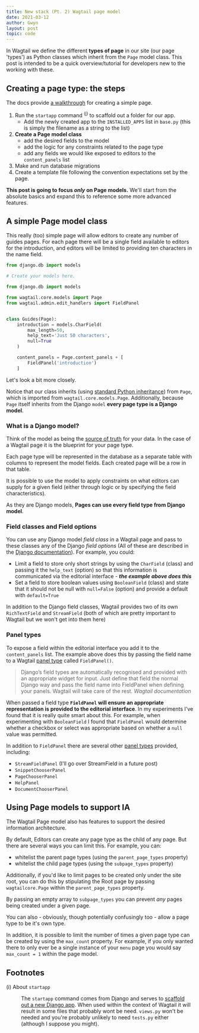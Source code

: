 ```yaml
---
title: New stack (Pt. 2) Wagtail page model
date: 2021-03-12
author: Gwyn
layout: post
topic: code
---
```


In Wagtail we define the different **types of page** in our site (our page 'types') as Python classes which inherit from the `Page` model class. This post is intended to be a quick overview/tutorial for developers new to the working with these. 

## Creating a page type: the steps

The docs provide [a walkthrough](https://docs.wagtail.io/en/stable/getting_started/tutorial.html#a-basic-blog ) for creating a simple page.

1. Run the `startapp` command <sup>(<a href="#startapp">i</a>)</sup> to scaffold out a folder for our app.
    * Add the newly created app to the `INSTALLED_APPS` list in `base.py` (this is simply the filename as a string to the list)
2. **Create a Page model class**
   * add the desired fields to the model
   * add the logic for any constraints related to the page type
   * add any fields we would like exposed to editors to the `content_panels` list
3. Make and run database migrations
4. Create a template file  following the convention expectations set by the page.

<div class="info">
<p><strong>This post is going to focus <em>only</em> on Page models.</strong> We'll start from the absolute basics and expand this to reference some more advanced features.</p>
</div>

## A simple Page model class

This really (too) simple page will allow editors to create any number of guides pages. For each page there will be a single field available to editors for the introduction, and editors will be limited to providing ten characters in the name field.
```python
from django.db import models

# Create your models here.

from django.db import models

from wagtail.core.models import Page
from wagtail.admin.edit_handlers import FieldPanel


class Guides(Page):
    introduction = models.CharField(
        max_length=50,
        help_text='Just 50 characters',
        null=True
    )

    content_panels = Page.content_panels + [
        FieldPanel('introduction')
    ]
```

Let's look a bit more closely.

Notice that our class inherits (using [standard Python inheritance](https://docs.python.org/3/tutorial/classes.html#inheritance)) from `Page`, which is imported from `wagtail.core.models.Page`. Additionally, because `Page` itself inherits from the Django `model` **every page type is a Django model**.

<div class="info">
   <h3>What is a Django model?</h3>
   <p>Think of the model as being the <a href="https://docs.djangoproject.com/en/3.1/intro/tutorial02/#creating-models">source of truth</a> for your data. In the case of a Wagtail page it is the blueprint for your page type.</p> 
   <p>Each page type will be represented in the database as a separate table with columns to represent the model fields. Each created page will be a row in that table.</p>
   <p>It is possible to use the model to apply constraints on what editors can supply for a given field (either through logic or by specifying the field characteristics).</p>
</div>

As they are Django models, **Pages can use every field type from Django model**.

### Field classes and Field options

You can use any Django model _field class_ in a Wagtail page and pass to these classes any of the Django _field options_ (All of these are described in the [Django documentation](https://docs.djangoproject.com/en/3.1/ref/models/fields/)). For example, you could: 

* Limit a field to store only short strings by using the `CharField` (class) and passing it the `help_text` (option) so that this information is communicated via the editorial interface - **_the example above does this_**
* Set a field to store boolean values using `BooleanField` (class) and state that it should not be null with `null=False` (option) and provide a default with `default=True`

In addition to the Django field classes, Wagtail provides two of its own `RichTextField` and `StreamField` (both of which are pretty important to Wagtail but we won't get into them here)

### Panel types

To expose a field within the editorial interface you add it to the `content_panels` list. The example above does this by passing the field name to a Wagtail [panel type](https://docs.wagtail.io/en/stable/reference/pages/panels.html) called `FieldPanel()`.

<blockquote cite="https://docs.wagtail.io/en/stable/reference/pages/panels.html">
Django’s field types are automatically recognised and provided with an appropriate widget for input. Just define that field the normal Django way and pass the field name into FieldPanel when defining your panels. Wagtail will take care of the rest.
<cite>Wagtail documentation</cite>
</blockquote>

When passed a field type **`FieldPanel` will ensure an appropriate representation is provided to the editorial interface**. In my experiments I've found that it is really quite smart about this. For example, when experimenting with `BooleanField` I found that `FieldPanel` would determine whether a checkbox or select was appropriate based on whether a `null` value was permitted. 

In addition to `FieldPanel` there are several other [panel types](https://docs.wagtail.io/en/stable/reference/pages/panels.html) provided, including:

* `StreamFieldPanel` (I'll go over StreamField in a future post)
* `SnippetChooserPanel`
* `PageChooserPanel`
* `HelpPanel`
* `DocumentChooserPanel`

## Using Page models to support IA

The Wagtail Page model also has features to support the desired information architecture.

By default, Editors can create any page type as the child of any page. But there are several ways you can limit this. For example, you can:

* whitelist the parent page types (using the `parent_page_types` property) 
* whitelist the child page types (using the `subpage_types` property)

Additionally, if you'd like to limit pages to be created only under the site root, you can do this by stipulating the Root page by passing `wagtailcore.Page` within the `parent_page_types` property.

By passing an empty array to `subpage_types` you can prevent _any_ pages being created under a given page.

You can also - obviously, though potentially confusingly too - allow a page type to be it's own type.

In addition, it is possible to limit the number of times a given page type can be created by using the `max_count` property. For example, if you only wanted there to only ever be a single instance of your `menu` page you would say `max_count = 1` within the page model.

## Footnotes

<dl>
   <dt id="startapp">(i) About <code>startapp</code></dt>
   <dd><p>The <code>startapp</code> command comes from Django and serves to <a href="https://docs.djangoproject.com/en/3.1/intro/tutorial01/#creating-the-polls-app">scaffold out a new Django app</a>. When used within the context of Wagtail it will result in some files that probably wont be need. <code>views.py</code> won't be needed and you're probably unlikely to need <code>tests.py</code> either (although I suppose you might).</p></dd>
</dl>